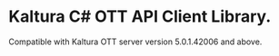 # Kaltura C# OTT API Client Library.
Compatible with Kaltura OTT server version 5.0.1.42006 and above.
